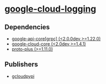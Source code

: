 # [google-cloud-logging](https://pypi.org/project/google-cloud-logging)

## Dependencies
- [google-api-core[grpc] (<2.0.0dev,>=1.22.0)](packages/g/google-api-core.md)
- [google-cloud-core (<2.0dev,>=1.4.1)](packages/g/google-cloud-core.md)
- [proto-plus (>=1.11.0)](packages/p/proto-plus.md)



## Publishers
- [gcloudpypi](https://pypi.org/user/gcloudpypi)

